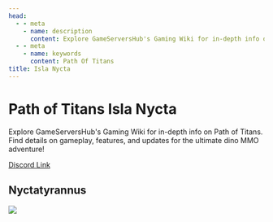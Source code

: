 ```yaml
---
head:
  - - meta
    - name: description
      content: Explore GameServersHub's Gaming Wiki for in-depth info on Path of Titans. Find details on gameplay, features, and updates for the ultimate dino MMO adventure! 
  - - meta
    - name: keywords
      content: Path Of Titans
title: Isla Nycta
---
```


# Path of Titans Isla Nycta

Explore GameServersHub's Gaming Wiki for in-depth info on Path of Titans. Find details on gameplay, features, and updates for the ultimate dino MMO adventure! 

[Discord Link](#)

## Nyctatyrannus
<a href='./Path-of-Titans-Nyctatyrannus' target='_blank'> <img src='https://web-cdn.alderongames.com/files/695/conversions/IslaNyctaModBanner_v5-icon.jpg' /> </a>
